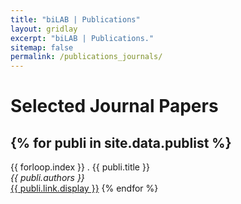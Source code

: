 ```yaml
---
title: "biLAB | Publications"
layout: gridlay
excerpt: "biLAB | Publications."
sitemap: false
permalink: /publications_journals/
---
```



# Selected Journal Papers

{% for publi in site.data.publist %}
---
  {{ forloop.index }} . {{ publi.title }} <br />
  <em>{{ publi.authors }} </em><br /><a href="{{ publi.link.url }}">{{ publi.link.display }}</a>
{% endfor %}